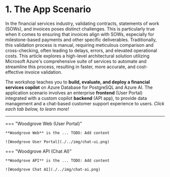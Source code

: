 # 1. The App Scenario

In the financial services industry, validating contracts, statements of work (SOWs), and invoices poses distinct challenges. This is particularly true when it comes to ensuring that invoices align with SOWs, especially for milestone-based payments and other specific deliverables. Traditionally, this validation process is manual, requiring meticulous comparison and cross-checking, often leading to delays, errors, and elevated operational costs. This article explores a high-level architectural solution utilizing Microsoft Azure's comprehensive suite of services to automate and streamline this process, resulting in faster, more accurate, and cost-effective invoice validation.

The workshop teaches you to **build, evaluate, and deploy a financial services copilot** on Azure Database for PostgreSQL and Azure AI. The application scenario involves an enterprise **frontend** (User Portal) integrated with a custom copilot **backend** (API app), to provide data management and a chat-based customer support experience to users. *Click each tab below, to learn more!*

---

=== "Woodgrove Web (User Portal)"

    **Woodgrove Web** is the ... TODO: Add content

    ![Woodgrove User Portal](./../img/chat-ui.png)

=== "Woodgrove API (Chat AI)"

    **Woodgrove API** is the ... TODO: Add content

    ![Woodgrove Chat AI](./../img/chat-ai.png)
 